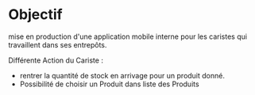 # Objectif 

mise en production d'une application mobile interne pour les caristes qui travaillent dans ses entrepôts.

Différente Action du Cariste : 

- rentrer la quantité de stock en arrivage pour un produit donné.
- Possibilité de choisir un Produit dans liste des Produits
